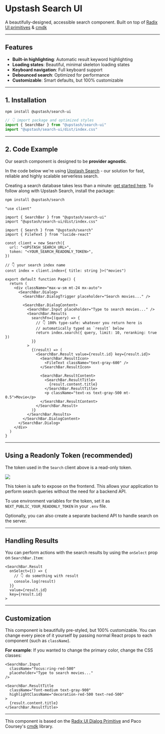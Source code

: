 # Upstash Search UI

A beautifully-designed, accessible search component. Built on top of [Radix UI primitives](https://www.radix-ui.com/) & [cmdk](https://cmdk.paco.me/) 

---

## Features

- **Built-in highlighting**: Automatic result keyword highlighting
- **Loading states**: Beautiful, minimal skeleton loading states
- **Keyboard navigation**: Full keyboard support
- **Debounced search**: Optimized for performance
- **Customizable**: Smart defaults, but 100% customizable

---

## 1. Installation

```bash
npm install @upstash/search-ui
```

```typescript
// 👇 import package and optimized styles
import { SearchBar } from "@upstash/search-ui"
import "@upstash/search-ui/dist/index.css"
```

---

## 2. Code Example

Our search component is designed to be **provider agnostic**.

In the code below we're using [Upstash Search](https://upstash.com/docs/search/overall/whatisupstashsearch) - our solution for fast, reliable and highly scalable serverless search.

Creating a search database takes less than a minute: [get started here](https://upstash.com/docs/search/overall/getstarted). To follow along with Upstash Search, install the package:

```bash
npm install @upstash/search
```

```tsx
"use client"

import { SearchBar } from "@upstash/search-ui"
import "@upstash/search-ui/dist/index.css"

import { Search } from "@upstash/search"
import { FileText } from "lucide-react"

const client = new Search({
  url: "<UPSTASH_SEARCH_URL>",
  token: "<YOUR_SEARCH_READONLY_TOKEN>",
})

// 👇 your search index name
const index = client.index<{ title: string }>("movies")

export default function Page() {
  return (
    <div className="max-w-sm mt-24 mx-auto">
      <SearchBar.Dialog>
        <SearchBar.DialogTrigger placeholder="Search movies..." />

        <SearchBar.DialogContent>
          <SearchBar.Input placeholder="Type to search movies..." />
          <SearchBar.Results
            searchFn={(query) => {
              // 👇 100% type-safe: whatever you return here is
              // automatically typed as `result` below
              return index.search({ query, limit: 10, reranking: true })
            }}
          >
            {(result) => (
              <SearchBar.Result value={result.id} key={result.id}>
                <SearchBar.ResultIcon>
                  <FileText className="text-gray-600" />
                </SearchBar.ResultIcon>

                <SearchBar.ResultContent>
                  <SearchBar.ResultTitle>
                    {result.content.title}
                  </SearchBar.ResultTitle>
                  <p className="text-xs text-gray-500 mt-0.5">Movie</p>
                </SearchBar.ResultContent>
              </SearchBar.Result>
            )}
          </SearchBar.Results>
        </SearchBar.DialogContent>
      </SearchBar.Dialog>
    </div>
  )
}
```

---

## Using a Readonly Token (recommended)

The token used in the `Search` client above is a read-only token.

<Frame><img src='/img/search/readonly_token.png' /></Frame>

This token is safe to expose on the frontend. This allows your application to perform search queries without the need for a backend API.

To use environment variables for the token, set it as `NEXT_PUBLIC_YOUR_READONLY_TOKEN` in your `.env` file.

Optionally, you can also create a separate backend API to handle search on the server.

---

## Handling Results

You can perform actions with the search results by using the `onSelect` prop on `SearchBar.Item`:

```tsx
<SearchBar.Result
  onSelect={() => {
    // 👇 do something with result
    console.log(result)
  }}
  value={result.id}
  key={result.id}
>
```

---

## Customization

This component is beautifully pre-styled, but 100% customizable. You can change every piece of it yourself by passing normal React props to each component (such as `className`).

**For example**: If you wanted to change the primary color, change the CSS classes:

```tsx
<SearchBar.Input
  className="focus:ring-red-500"
  placeholder="Type to search movies..."
/>

<SearchBar.ResultTitle
  className="font-medium text-gray-900"
  highlightClassName="decoration-red-500 text-red-500"
>
  {result.content.title}
</SearchBar.ResultTitle>
```

---

This component is based on the [Radix UI Dialog Primitive](https://www.radix-ui.com/primitives/docs/components/dialog) and Paco Coursey's [cmdk](https://cmdk.paco.me/) library.